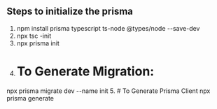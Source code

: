## Steps to initialize the prisma
1. npm install prisma typescript ts-node @types/node --save-dev
2. npx tsc -init
3. npx prisma init
4. # To Generate Migration: 
npx prisma migrate dev --name init
5. # To Generate Prisma Client
npx prisma generate
